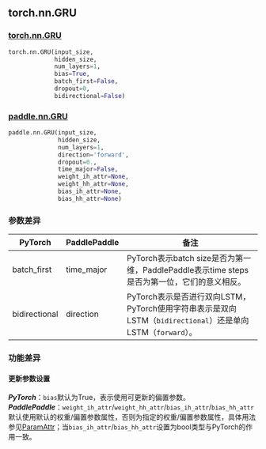 ## torch.nn.GRU
### [torch.nn.GRU](https://pytorch.org/docs/stable/generated/torch.nn.GRU.html?highlight=torch%20nn%20gru#torch.nn.GRU)
```python
torch.nn.GRU(input_size,
             hidden_size,
             num_layers=1,
             bias=True,
             batch_first=False,
             dropout=0,
             bidirectional=False)
```

### [paddle.nn.GRU](https://www.paddlepaddle.org.cn/documentation/docs/zh/api/paddle/nn/GRU_cn.html#gru)
```python
paddle.nn.GRU(input_size,
              hidden_size,
              num_layers=1,
              direction='forward',
              dropout=0.,
              time_major=False,
              weight_ih_attr=None,
              weight_hh_attr=None,
              bias_ih_attr=None,
              bias_hh_attr=None)
```

### 参数差异
| PyTorch       | PaddlePaddle | 备注                                                   |
| ------------- | ------------ | ------------------------------------------------------ |
| batch_first   | time_major   | PyTorch表示batch size是否为第一维，PaddlePaddle表示time steps是否为第一位，它们的意义相反。  |
| bidirectional | direction    | PyTorch表示是否进行双向LSTM，PyTorch使用字符串表示是双向LSTM（`bidirectional`）还是单向LSTM（`forward`）。 |

### 功能差异
#### 更新参数设置
***PyTorch***：`bias`默认为True，表示使用可更新的偏置参数。  
***PaddlePaddle***：`weight_ih_attr`/`weight_hh_attr`/`bias_ih_attr`/`bias_hh_attr`默认使用默认的权重/偏置参数属性，否则为指定的权重/偏置参数属性，具体用法参见[ParamAttr](https://www.paddlepaddle.org.cn/documentation/docs/zh/api/paddle/ParamAttr_cn.html#paramattr)；当`bias_ih_attr`/`bias_hh_attr`设置为bool类型与PyTorch的作用一致。  
